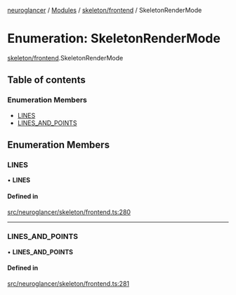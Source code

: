 [neuroglancer](../README.md) / [Modules](../modules.md) / [skeleton/frontend](../modules/skeleton_frontend.md) / SkeletonRenderMode

# Enumeration: SkeletonRenderMode

[skeleton/frontend](../modules/skeleton_frontend.md).SkeletonRenderMode

## Table of contents

### Enumeration Members

- [LINES](skeleton_frontend.SkeletonRenderMode.md#lines)
- [LINES\_AND\_POINTS](skeleton_frontend.SkeletonRenderMode.md#lines_and_points)

## Enumeration Members

### LINES

• **LINES**

#### Defined in

[src/neuroglancer/skeleton/frontend.ts:280](https://github.com/ActiveBrainAtlas2/neuroglancer/blob/1beb5d34/src/neuroglancer/skeleton/frontend.ts#L280)

___

### LINES\_AND\_POINTS

• **LINES\_AND\_POINTS**

#### Defined in

[src/neuroglancer/skeleton/frontend.ts:281](https://github.com/ActiveBrainAtlas2/neuroglancer/blob/1beb5d34/src/neuroglancer/skeleton/frontend.ts#L281)
